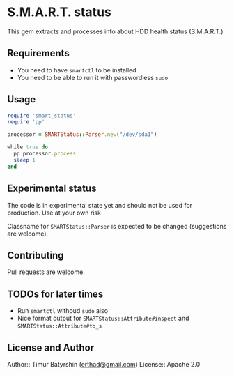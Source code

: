 # S.M.A.R.T. status

This gem extracts and processes info about HDD health status (S.M.A.R.T.)

## Requirements

* You need to have `smartctl` to be installed
* You need to be able to run it with passwordless `sudo`

## Usage

```ruby
require 'smart_status'
require 'pp'

processor = SMARTStatus::Parser.new("/dev/sda1")

while true do
  pp processor.process
  sleep 1
end
```

## Experimental status

The code is in experimental state yet and should not be used for production. Use at your own risk

Classname for `SMARTStatus::Parser` is expected to be changed (suggestions are welcome).

## Contributing

Pull requests are welcome.

## TODOs for later times

* Run `smartctl` withoud `sudo` also
* Nice format output for `SMARTStatus::Attribute#inspect` and `SMARTStatus::Attribute#to_s`

## License and Author

Author:: Timur Batyrshin (<erthad@gmail.com>)
License:: Apache 2.0
